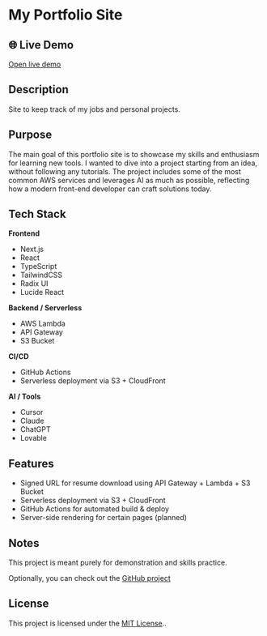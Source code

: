 # My Portfolio Site

## 🌐 Live Demo

[Open live demo](https://d2uxrwionurg14.cloudfront.net)

## Description

Site to keep track of my jobs and personal projects.

## Purpose

The main goal of this portfolio site is to showcase my skills and enthusiasm for learning new tools. I wanted to dive into a project starting from an idea, without following any tutorials. The project includes some of the most common AWS services and leverages AI as much as possible, reflecting how a modern front-end developer can craft solutions today.

## Tech Stack

**Frontend**

- Next.js
- React
- TypeScript
- TailwindCSS
- Radix UI
- Lucide React

**Backend / Serverless**

- AWS Lambda
- API Gateway
- S3 Bucket

**CI/CD**

- GitHub Actions
- Serverless deployment via S3 + CloudFront

**AI / Tools**

- Cursor
- Claude
- ChatGPT
- Lovable

## Features

- Signed URL for resume download using API Gateway + Lambda + S3 Bucket
- Serverless deployment via S3 + CloudFront
- GitHub Actions for automated build & deploy
- Server-side rendering for certain pages (planned)

## Notes

This project is meant purely for demonstration and skills practice.

Optionally, you can check out the [GitHub project](https://github.com/users/baltasarsolanilla/projects/2)

## License

This project is licensed under the [MIT License](LICENSE)..
